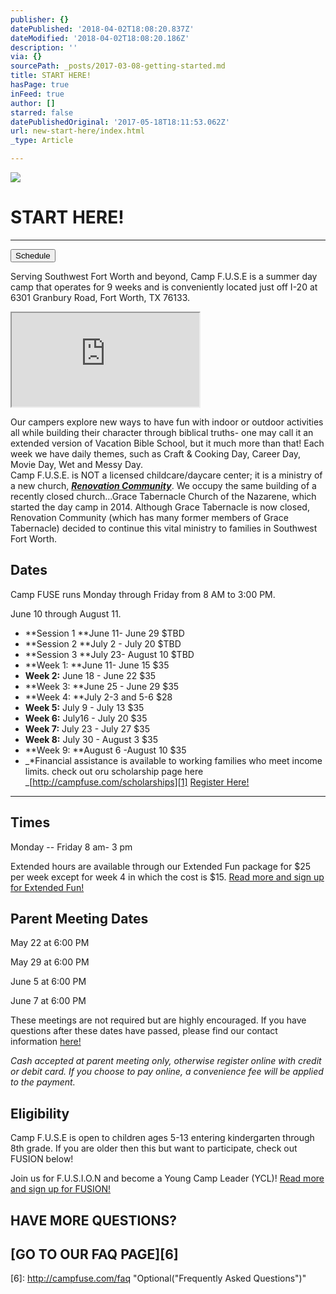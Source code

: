 ```yaml
---
publisher: {}
datePublished: '2018-04-02T18:08:20.837Z'
dateModified: '2018-04-02T18:08:20.186Z'
description: ''
via: {}
sourcePath: _posts/2017-03-08-getting-started.md
title: START HERE!
hasPage: true
inFeed: true
author: []
starred: false
datePublishedOriginal: '2017-05-18T18:11:53.062Z'
url: new-start-here/index.html
_type: Article

---
```

![](https://the-grid-user-content.s3-us-west-2.amazonaws.com/e68a7ac0-79cf-427f-8264-72dd00662d5d.jpg)

# START HERE!

---

<button data-role="cta" style="">Schedule</button>

Serving Southwest Fort Worth and beyond, Camp F.U.S.E is a summer day camp that operates for 9 weeks and is conveniently located just off I-20 at 6301 Granbury Road, Fort Worth, TX 76133\.

<iframe src="https://the-grid.github.io/ed-location/?latitude=32.65692&amp;longitude=-97.401731&amp;zoom=16&amp;address=6301%20Granbury%20Rd%2C%20Fort%20Worth%2C%20Texas%2076133%2C%20United%20States" style=""></iframe>

Our campers explore new ways to have fun with indoor or outdoor activities all while building their character through biblical truths- one may call it an extended version of Vacation Bible School, but it much more than that! Each week we have daily themes, such as Craft & Cooking Day, Career Day, Movie Day, Wet and Messy Day.  
Camp F.U.S.E. is NOT a licensed childcare/daycare center; it is a ministry of a new church, _**[Renovation Community][0]**_. We occupy the same building of a recently closed church...Grace Tabernacle Church of the Nazarene, which started the day camp in 2014\. Although Grace Tabernacle is now closed, Renovation Community (which has many former members of Grace Tabernacle) decided to continue this vital ministry to families in Southwest Fort Worth.

## Dates

Camp FUSE runs Monday through Friday from 8 AM to 3:00 PM.

June 10 through August 11\.

* **Session 1 **June 11- June 29 $TBD
* **Session 2 **July 2 - July 20 $TBD
* **Session 3 **July 23- August 10 $TBD
* **Week 1: **June 11- June 15 $35
* **Week 2:** June 18 - June 22 $35
* **Week 3: **June 25 - June 29 $35
* **Week 4: **July 2-3 and 5-6 $28
* **Week 5:** July 9 - July 13 $35
* **Week 6:** July16 - July 20 $35
* **Week 7:** July 23 - July 27 $35
* **Week 8:** July 30 - August 3 $35
* **Week 9: **August 6 -August 10 $35
* _\*Financial assistance is available to working families who meet income limits. check out oru scholarship page here _[http://campfuse.com/scholarships][1]
[Register Here!][2]

---

## Times

Monday -- Friday 8 am- 3 pm

Extended hours are available through our Extended Fun package for $25 per week except for week 4 in which the cost is $15\.
[Read more and sign up for Extended Fun!][3]

## Parent Meeting Dates

May 22 at 6:00 PM

May 29 at 6:00 PM

June 5 at 6:00 PM

June 7 at 6:00 PM

These meetings are not required but are highly encouraged. If you have questions after these dates have passed, please find our contact information [here!][4]

_Cash accepted at parent meeting only, otherwise register online with credit or debit card. If you choose to pay online, a convenience fee will be applied to the payment._

## Eligibility

Camp F.U.S.E is open to children ages 5-13 entering kindergarten through 8th grade. If you are older then this but want to participate, check out FUSION below!

Join us for F.U.S.I.O.N and become a Young Camp Leader (YCL)!
[Read more and sign up for FUSION!][5]

## HAVE MORE QUESTIONS?

## **[GO TO OUR FAQ PAGE][6]**

[0]: http://renovationcommunity.church/
[1]: http://campfuse.com/scholarships "http://campfuse.com/scholarships"
[2]: https://renovationcommunity.easytitheplus.com/external/form/2d8875f2-ccbd-4c8d-a1d8-42bd902aa3e9
[3]: http://campfuse.com/extended-fun
[4]: http://campfuse.com/contact-us "here!"
[5]: http://campfuse.com/fusion
[6]: http://campfuse.com/faq "Optional("Frequently Asked Questions")"